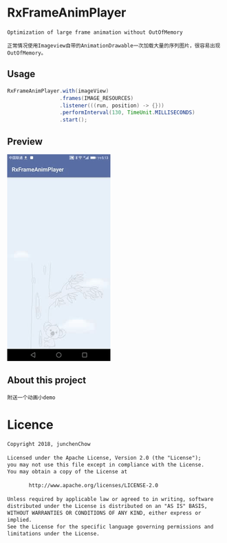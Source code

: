 # RxFrameAnimPlayer
`Optimization of large frame animation without OutOfMemory`

`正常情况使用Imageview自带的AnimationDrawable一次加载大量的序列图片，很容易出现OutOfMemory。`

## Usage
```java
RxFrameAnimPlayer.with(imageView)
                 .frames(IMAGE_RESOURCES)
                 .listener(((run, position) -> {}))
                 .performInterval(130, TimeUnit.MILLISECONDS)
                 .start();
```

## Preview
![](preview.gif)

## About this project
`附送一个动画小demo`

# Licence

```
Copyright 2018, junchenChow

Licensed under the Apache License, Version 2.0 (the "License");
you may not use this file except in compliance with the License.
You may obtain a copy of the License at

       http://www.apache.org/licenses/LICENSE-2.0

Unless required by applicable law or agreed to in writing, software
distributed under the License is distributed on an "AS IS" BASIS,
WITHOUT WARRANTIES OR CONDITIONS OF ANY KIND, either express or implied.
See the License for the specific language governing permissions and
limitations under the License.
```

